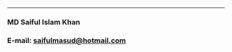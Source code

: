 **                                                                       **

### **MD Saiful Islam Khan**
### E-mail: [saifulmasud@hotmail.com](mailto:saifulmasud@hotmail.com)

